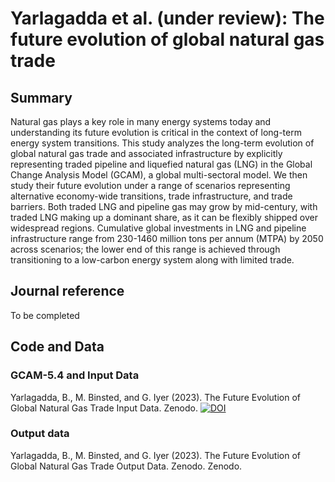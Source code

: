 # Yarlagadda et al. (under review): The future evolution of global natural gas trade

## Summary
Natural gas plays a key role in many energy systems today and understanding its future evolution is critical in the context of long-term energy system transitions. This study analyzes the long-term evolution of global natural gas trade and associated infrastructure by explicitly representing traded pipeline and liquefied natural gas (LNG) in the Global Change Analysis Model (GCAM), a global multi-sectoral model. We then study their future evolution under a range of scenarios representing alternative economy-wide transitions, trade infrastructure, and trade barriers. Both traded LNG and pipeline gas may grow by mid-century, with traded LNG making up a dominant share, as it can be flexibly shipped over widespread regions. Cumulative global investments in LNG and pipeline infrastructure range from 230-1460 million tons per annum (MTPA) by 2050 across scenarios; the lower end of this range is achieved through transitioning to a low-carbon energy system along with limited trade.

## Journal reference
To be completed

## Code and Data
### GCAM-5.4 and Input Data
Yarlagadda, B., M. Binsted, and G. Iyer (2023). The Future Evolution of Global Natural Gas Trade Input Data. Zenodo. 
[![DOI](https://zenodo.org/badge/DOI/10.5281/zenodo.8346604.svg)](https://doi.org/10.5281/zenodo.8346604)

### Output data
Yarlagadda, B., M. Binsted, and G. Iyer (2023). The Future Evolution of Global Natural Gas Trade Output Data. Zenodo. Zenodo. 

